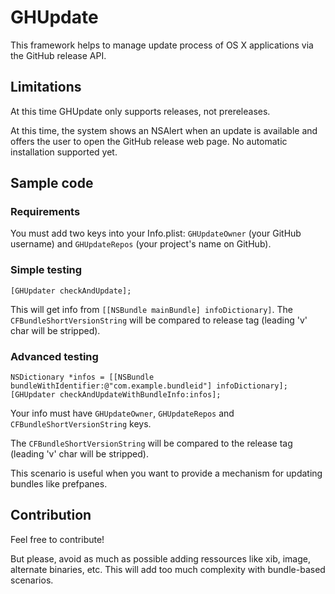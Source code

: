 # GHUpdate

This framework helps to manage update process of OS X applications via the GitHub release API.

## Limitations

At this time GHUpdate only supports releases, not prereleases.

At this time, the system shows an NSAlert when an update is available and offers the user to open the GitHub release web page. No automatic installation supported yet.

## Sample code

### Requirements

You must add two keys into your Info.plist: `GHUpdateOwner` (your GitHub username) and `GHUpdateRepos` (your project's name on GitHub).

### Simple testing

```
[GHUpdater checkAndUpdate];
```

This will get info from `[[NSBundle mainBundle] infoDictionary]`. The `CFBundleShortVersionString` will be compared to release tag (leading 'v' char will be stripped).

### Advanced testing

```
NSDictionary *infos = [[NSBundle bundleWithIdentifier:@"com.example.bundleid"] infoDictionary];
[GHUpdater checkAndUpdateWithBundleInfo:infos];

```

Your info must have `GHUpdateOwner`, `GHUpdateRepos` and `CFBundleShortVersionString` keys.

The `CFBundleShortVersionString` will be compared to the release tag (leading 'v' char will be stripped).

This scenario is useful when you want to provide a mechanism for updating bundles like prefpanes.

## Contribution

Feel free to contribute!

But please, avoid as much as possible adding ressources like xib, image, alternate binaries, etc. This will add too much complexity with bundle-based scenarios.
